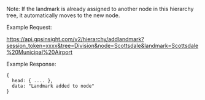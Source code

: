 Note: If the landmark is already assigned to another node in this hierarchy tree, it automatically moves to the new node.

Example Request:

https://api.gpsinsight.com/v2/hierarchy/addlandmark?session_token=xxxx&tree=Division&node=Scottsdale&landmark=Scottsdale%20Municipal%20Airport

Example Response:

    {
      head: { .... },
      data: "Landmark added to node"
    }
